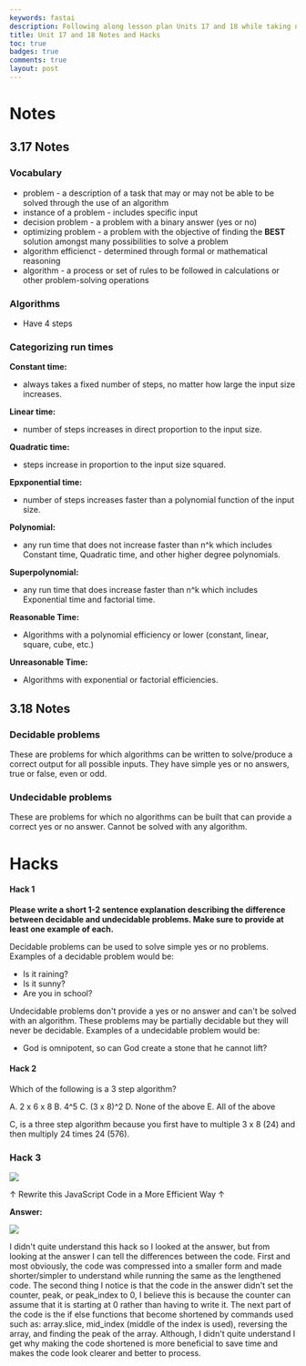 ```yaml
---
keywords: fastai
description: Following along lesson plan Units 17 and 18 while taking notes and doing the Hacks.
title: Unit 17 and 18 Notes and Hacks
toc: true 
badges: true
comments: true
layout: post
---
```


# Notes

## 3.17 Notes

### Vocabulary

- problem - a description of a task that may or may not be able to be solved through the use of an algorithm
- instance of a problem - includes specific input
- decision problem - a problem with a binary answer (yes or no)
- optimizing problem - a problem with the objective of finding the **BEST** solution amongst many possibilities to solve a problem
- algorithm efficienct - determined through formal or mathematical reasoning
- algorithm - a process or set of rules to be followed in calculations or other problem-solving operations

### Algorithms

- Have 4 steps

### Categorizing run times

**Constant time:**
- always takes a fixed number of steps, no matter how large the input size increases.

**Linear time:**
- number of steps increases in direct proportion to the input size.

**Quadratic time:**
- steps increase in proportion to the input size squared.

**Epxponential time:**
- number of steps increases faster than a polynomial function of the input size.

**Polynomial:**
- any run time that does not increase faster than n^k which includes Constant time, Quadratic time, and other higher degree polynomials.

**Superpolynomial:**
- any run time that does increase faster than n^k which includes Exponential time and factorial time.

**Reasonable Time:**
- Algorithms with a polynomial efficiency or lower (constant, linear, square, cube, etc.)

**Unreasonable Time:**
- Algorithms with exponential or factorial efficiencies.

## 3.18 Notes

### Decidable problems

These are problems for which algorithms can be written to solve/produce a correct output for all possible inputs. They have simple yes or no answers, true or false, even or odd.

### Undecidable problems

These are problems for which no algorithms can be built that can provide a correct yes or no answer. Cannot be solved with any algorithm. 

# Hacks

#### Hack 1

**Please write a short 1-2 sentence explanation describing the difference between decidable and undecidable problems. Make sure to provide at least one example of each.**

Decidable problems can be used to solve simple yes or no problems. Examples of a decidable problem would be: 
- Is it raining?
- Is it sunny?
- Are you in school?

Undecidable problems don't provide a yes or no answer and can't be solved with an algorithm. These problems may be partially decidable but they will never be decidable. Examples of a undecidable problem would be: 
- God is omnipotent, so can God create a stone that he cannot lift?

#### Hack 2 

Which of the following is a 3 step algorithm?

A. 2 x 6 x 8
B. 4^5
C. (3 x 8)^2
D. None of the above
E. All of the above

C, is a three step algorithm because you first have to multiple 3 x 8 (24) and then multiply 24 times 24 (576).

### Hack 3

![]({{site.baseurl}}/images/hack3.jpg)

↑ Rewrite this JavaScript Code in a More Efficient Way ↑

**Answer:**

![]({{site.baseurl}}/images/hack3-1.jpg)

I didn't quite understand this hack so I looked at the answer, but from looking at the answer I can tell the differences between the code. First and most obviously, the code was compressed into a smaller form and made shorter/simpler to understand while running the same as the lengthened code. The second thing I notice is that the code in the answer didn't set the counter, peak, or peak_index to 0, I believe this is because the counter can assume that it is starting at 0 rather than having to write it. The next part of the code is the if else functions that become shortened by commands used such as: array.slice, mid_index (middle of the index is used), reversing the array, and finding the peak of the array. Although, I didn't quite understand I get why making the code shortened is more beneficial to save time and makes the code look clearer and better to process.  


